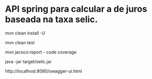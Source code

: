 # API spring para calcular a de juros baseada na taxa selic.

mvn clean install -U

mvn clean test

mvn jacoco:report - code coverage

java -jar target/selic.jar

http://localhost:8080/swagger-ui.html
